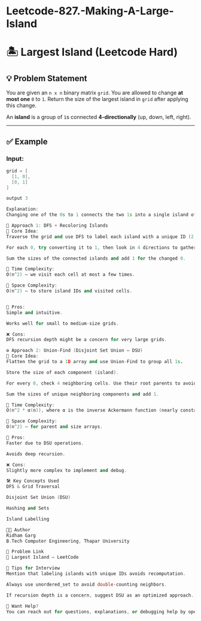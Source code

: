 # Leetcode-827.-Making-A-Large-Island

# 🏝️ Largest Island (Leetcode Hard)

## 💡 Problem Statement

You are given an `n x n` binary matrix `grid`. You are allowed to change **at most one** `0` to `1`. Return the size of the largest island in `grid` after applying this change.

An **island** is a group of `1`s connected **4-directionally** (up, down, left, right).

---

## ✅ Example

### Input:
```cpp
grid = [
  [1, 0],
  [0, 1]
]

output 3

Explanation:
Changing one of the 0s to 1 connects the two 1s into a single island of size 3.

🚀 Approach 1: DFS + Recoloring Islands
🔧 Core Idea:
Traverse the grid and use DFS to label each island with a unique ID (2, 3, ...) and record its size.

For each 0, try converting it to 1, then look in 4 directions to gather unique neighboring island IDs.

Sum the sizes of the connected islands and add 1 for the changed 0.

🧮 Time Complexity:
O(n^2) — we visit each cell at most a few times.

🧠 Space Complexity:
O(n^2) — to store island IDs and visited cells.


📌 Pros:
Simple and intuitive.

Works well for small to medium-size grids.

❌ Cons:
DFS recursion depth might be a concern for very large grids.

⚙️ Approach 2: Union-Find (Disjoint Set Union – DSU)
🔧 Core Idea:
Flatten the grid to a 1D array and use Union-Find to group all 1s.

Store the size of each component (island).

For every 0, check 4 neighboring cells. Use their root parents to avoid duplicate inclusion.

Sum the sizes of unique neighboring components and add 1.

🧮 Time Complexity:
O(n^2 * α(n)), where α is the inverse Ackermann function (nearly constant).

🧠 Space Complexity:
O(n^2) — for parent and size arrays.

📌 Pros:
Faster due to DSU operations.

Avoids deep recursion.

❌ Cons:
Slightly more complex to implement and debug.

🛠️ Key Concepts Used
DFS & Grid Traversal

Disjoint Set Union (DSU)

Hashing and Sets

Island Labelling

👨‍💻 Author
Ridham Garg
B.Tech Computer Engineering, Thapar University

🔗 Problem Link
🔗 Largest Island – LeetCode

🧪 Tips for Interview
Mention that labeling islands with unique IDs avoids recomputation.

Always use unordered_set to avoid double-counting neighbors.

If recursion depth is a concern, suggest DSU as an optimized approach.

🙋 Want Help?
You can reach out for questions, explanations, or debugging help by opening an issue or connecting via GitHub!
